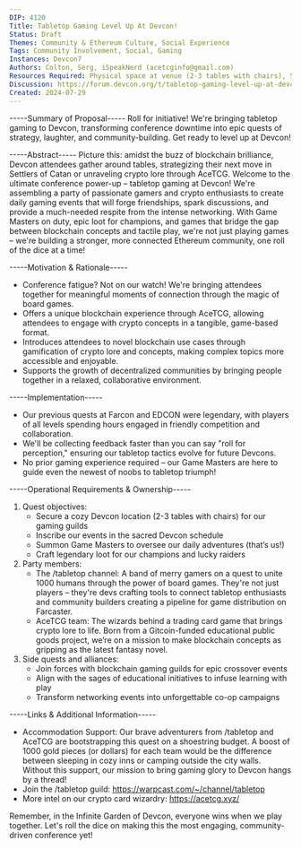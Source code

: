 ```yaml
---
DIP: 4120
Title: Tabletop Gaming Level Up At Devcon!
Status: Draft
Themes: Community & Ethereum Culture, Social Experience
Tags: Community Involvement, Social, Gaming
Instances: Devcon7 
Authors: Colton, Serg, iSpeakNerd (acetcginfo@gmail.com)
Resources Required: Physical space at venue (2-3 tables with chairs), Schedule Integration
Discussion: https://forum.devcon.org/t/tabletop-gaming-level-up-at-devcon/4120
Created: 2024-07-29
---
```


-----Summary of Proposal-----
Roll for initiative! We're bringing tabletop gaming to Devcon, transforming conference downtime into epic quests of strategy, laughter, and community-building. Get ready to level up at Devcon!

-----Abstract-----
Picture this: amidst the buzz of blockchain brilliance, Devcon attendees gather around tables, strategizing their next move in Settlers of Catan or unraveling crypto lore through AceTCG. Welcome to the ultimate conference power-up – tabletop gaming at Devcon! We're assembling a party of passionate gamers and crypto enthusiasts to create daily gaming events that will forge friendships, spark discussions, and provide a much-needed respite from the intense networking. With Game Masters on duty, epic loot for champions, and games that bridge the gap between blockchain concepts and tactile play, we're not just playing games – we're building a stronger, more connected Ethereum community, one roll of the dice at a time!

-----Motivation & Rationale-----
- Conference fatigue? Not on our watch! We're bringing attendees together for meaningful moments of connection through the magic of board games.
- Offers a unique blockchain experience through AceTCG, allowing attendees to engage with crypto concepts in a tangible, game-based format.
- Introduces attendees to novel blockchain use cases through gamification of crypto lore and concepts, making complex topics more accessible and enjoyable.
- Supports the growth of decentralized communities by bringing people together in a relaxed, collaborative environment.

-----Implementation-----
- Our previous quests at Farcon and EDCON were legendary, with players of all levels spending hours engaged in friendly competition and collaboration.
- We'll be collecting feedback faster than you can say "roll for perception," ensuring our tabletop tactics evolve for future Devcons.
- No prior gaming experience required – our Game Masters are here to guide even the newest of noobs to tabletop triumph!

-----Operational Requirements & Ownership-----
1. Quest objectives:
    - Secure a cozy Devcon location (2-3 tables with chairs) for our gaming guilds
    - Inscribe our events in the sacred Devcon schedule
    - Summon Game Masters to oversee our daily adventures (that’s us!)
    - Craft legendary loot for our champions and lucky raiders
2. Party members:
    - The /tabletop channel: A band of merry gamers on a quest to unite 1000 humans through the power of board games. They're not just players – they're devs crafting tools to connect tabletop enthusiasts and community builders creating a pipeline for game distribution on Farcaster.
    - AceTCG team: The wizards behind a trading card game that brings crypto lore to life. Born from a Gitcoin-funded educational public goods project, we’re on a mission to make blockchain concepts as gripping as the latest fantasy novel.
3. Side quests and alliances:
    - Join forces with blockchain gaming guilds for epic crossover events
    - Align with the sages of educational initiatives to infuse learning with play
    - Transform networking events into unforgettable co-op campaigns

-----Links & Additional Information-----
- Accommodation Support: Our brave adventurers from /tabletop and AceTCG are bootstrapping this quest on a shoestring budget. A boost of 1000 gold pieces (or dollars) for each team would be the difference between sleeping in cozy inns or camping outside the city walls. Without this support, our mission to bring gaming glory to Devcon hangs by a thread!
- Join the /tabletop guild: https://warpcast.com/~/channel/tabletop
- More intel on our crypto card wizardry: https://acetcg.xyz/

Remember, in the Infinite Garden of Devcon, everyone wins when we play together. Let's roll the dice on making this the most engaging, community-driven conference yet!
